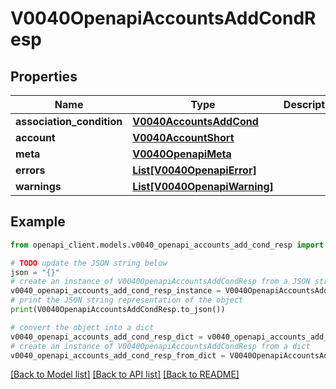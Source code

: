 # V0040OpenapiAccountsAddCondResp


## Properties

Name | Type | Description | Notes
------------ | ------------- | ------------- | -------------
**association_condition** | [**V0040AccountsAddCond**](V0040AccountsAddCond.md) |  | [optional] 
**account** | [**V0040AccountShort**](V0040AccountShort.md) |  | [optional] 
**meta** | [**V0040OpenapiMeta**](V0040OpenapiMeta.md) |  | [optional] 
**errors** | [**List[V0040OpenapiError]**](V0040OpenapiError.md) |  | [optional] 
**warnings** | [**List[V0040OpenapiWarning]**](V0040OpenapiWarning.md) |  | [optional] 

## Example

```python
from openapi_client.models.v0040_openapi_accounts_add_cond_resp import V0040OpenapiAccountsAddCondResp

# TODO update the JSON string below
json = "{}"
# create an instance of V0040OpenapiAccountsAddCondResp from a JSON string
v0040_openapi_accounts_add_cond_resp_instance = V0040OpenapiAccountsAddCondResp.from_json(json)
# print the JSON string representation of the object
print(V0040OpenapiAccountsAddCondResp.to_json())

# convert the object into a dict
v0040_openapi_accounts_add_cond_resp_dict = v0040_openapi_accounts_add_cond_resp_instance.to_dict()
# create an instance of V0040OpenapiAccountsAddCondResp from a dict
v0040_openapi_accounts_add_cond_resp_from_dict = V0040OpenapiAccountsAddCondResp.from_dict(v0040_openapi_accounts_add_cond_resp_dict)
```
[[Back to Model list]](../README.md#documentation-for-models) [[Back to API list]](../README.md#documentation-for-api-endpoints) [[Back to README]](../README.md)



